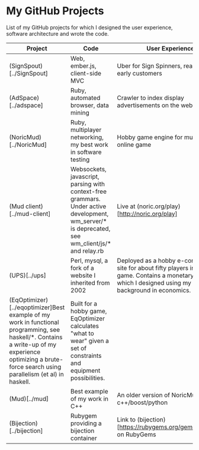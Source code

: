 
# My GitHub Projects

List of my GitHub projects for which I designed the user experience, software architecture and wrote the code.

Project | Code | User Experience
--- | --- | ---
(SignSpout)[../SignSpout]|Web, ember.js, client-side MVC|Uber for Sign Spinners, ready for early customers
(AdSpace)[../adspace]|Ruby, automated browser, data mining|Crawler to index display advertisements on the web
(NoricMud)[../NoricMud]|Ruby, multiplayer networking, my best work in software testing|Hobby game engine for multiplayer online game
(Mud client)[../mud-client]|Websockets, javascript, parsing with context-free grammars. Under active development, wm_server/* is deprecated, see wm_client/js/* and relay.rb|Live at (noric.org/play)[http://noric.org/play]
(UPS)[../ups]|Perl, mysql, a fork of a website I inherited from 2002|Deployed as a hobby e-commerce site for about fifty players in an online game. Contains a monetary system which I designed using my background in economics.
(EqOptimizer)[../eqoptimizer]Best example of my work in functional programming, see haskell/*. Contains a write-up of my experience optimizing a brute-force search using parallelism (et al) in haskell.|Built for a hobby game, EqOptimizer calculates "what to wear" given a set of constraints and equipment possibilities.
(Mud)[../mud]|Best example of my work in C++|An older version of NoricMud using c++/boost/python|Contains a module system which was used to develop multiuser command-line apps for business applications.
(Bijection)[../bijection]|Rubygem providing a bijection container|Link to (bijection)[https://rubygems.org/gems/bijection] on RubyGems
